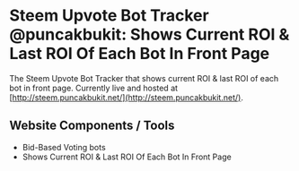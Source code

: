 # Steem Upvote Bot Tracker @puncakbukit: Shows Current ROI & Last ROI Of Each Bot In Front Page
The Steem Upvote Bot Tracker that shows current ROI & last ROI of each bot in front page. Currently live and hosted at [http://steem.puncakbukit.net/](http://steem.puncakbukit.net/).

## Website Components / Tools
- Bid-Based Voting bots
- Shows Current ROI & Last ROI Of Each Bot In Front Page
